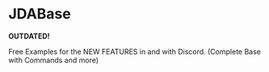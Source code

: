 # JDABase

**OUTDATED!**
 
Free Examples for the NEW FEATURES in and with Discord. (Complete Base with Commands and more)
